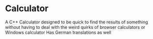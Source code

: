 # Calculator
A C++ Calculator designed to be quick to find the results of something without having to deal with the weird quirks of browser calculators or Windows calculator
Has German translations as well
